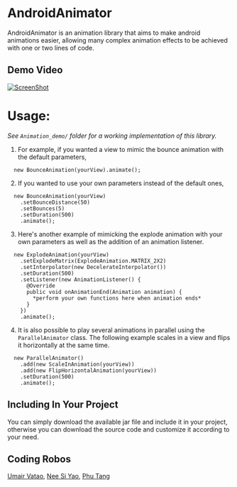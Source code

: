 AndroidAnimator
===============

AndroidAnimator is an animation library that aims to make android animations easier, allowing many complex animation effects to be achieved with one or two lines of code.


Demo Video
----------

[![ScreenShot](https://raw.githubusercontent.com/2359media/AndroidAnimator/develop/Animation_demo/android%20animator%20demo%20screenshot.PNG)](http://www.youtube.com/watch?v=qb63BYjTebU)


Usage:
======

*See `Animation_demo/` folder for a working implementation of this library.*

  1. For example, if you wanted a view to mimic the bounce animation with the default parameters,
  ```
    new BounceAnimation(yourView).animate();
  ```

  2. If you wanted to use your own parameters instead of the default ones,
  ```
    new BounceAnimation(yourView)
      .setBounceDistance(50)
      .setBounces(5)
      .setDuration(500)
      .animate();
  ```

  3. Here's another example of mimicking the explode animation with your own parameters as well as the addition of an animation listener.
  ```
    new ExplodeAnimation(yourView)
      .setExplodeMatrix(ExplodeAnimation.MATRIX_2X2)
      .setInterpolator(new DecelerateInterpolator())
      .setDuration(500)
      .setListener(new AnimationListener() {
        @Override
        public void onAnimationEnd(Animation animation) {
          *perform your own functions here when animation ends*
        }
      })
      .animate();
  ```

  4. It is also possible to play several animations in parallel using the `ParallelAnimator` class. The following example scales in a view and flips it horizontally at the same time.
  ```
    new ParallelAnimator()
      .add(new ScaleInAnimation(yourView))
      .add(new FlipHorizontalAnimation(yourView))
      .setDuration(500)
      .animate();
  ```


Including In Your Project
-------------------------

You can simply download the available jar file and include it in your project, otherwise you can download the source code and customize it according to your need. 



Coding Robos
------------

 [Umair Vatao](http://sg.linkedin.com/in/umairvatao), [Nee Si Yao](http://sg.linkedin.com/pub/si-yao-nee/7a/a62/203/), [Phu Tang](phu.tanghong@2359media.com.vn)
 
